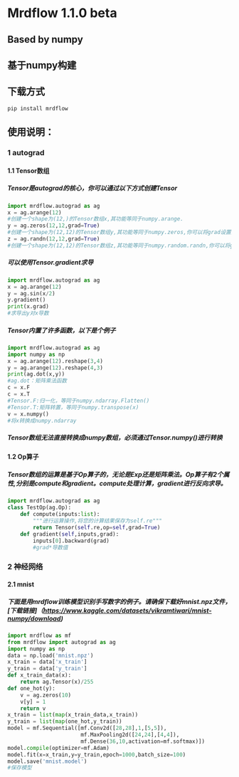 # Mrdflow 1.1.0 beta
## Based by numpy

## 基于numpy构建

## 下载方式
```
pip install mrdflow
```

## 使用说明：
### 1 autograd
#### 1.1 Tensor数组
##### Tensor是autograd的核心，你可以通过以下方式创建Tensor
```Python
import mrdflow.autograd as ag
x = ag.arange(12)
#创建一个shape为(12,)的Tensor数组x,其功能等同于numpy.arange.
y = ag.zeros(12,12,grad=True)
#创建一个shape为(12,12)的Tensor数组y,其功能等同于numpy.zeros,你可以将grad设置为True，这样可以自动求导
z = ag.randn(12,12,grad=True)
#创建一个shape为(12,12)的Tensor数组z,其功能等同于numpy.random.randn,你可以将grad设置为True，这样可以自动求导
```
##### 可以使用Tensor.gradient求导
``` Python
import mrdflow.autograd as ag
x = ag.arange(12)
y = ag.sin(x/2)
y.gradient()
print(x.grad)
#求导出y对x导数
```
##### Tensor内置了许多函数，以下是个例子
``` Python
import mrdflow.autograd as ag
import numpy as np
x = ag.arange(12).reshape(3,4)
y = ag.arange(12).reshape(4,3)
print(ag.dot(x,y))
#ag.dot：矩阵乘法函数
c = x.F
c = x.T
#Tensor.F:归一化，等同于numpy.ndarray.Flatten()
#Tensor.T:矩阵转置，等同于numpy.transpose(x)
v = x.numpy()
#将x转换成numpy.ndarray
```
##### Tensor数组无法直接转换成numpy数组，必须通过Tensor.numpy()进行转换

#### 1.2 Op算子
##### Tensor数组的运算是基于Op算子的，无论是Exp还是矩阵乘法。Op算子有2个属性,分别是compute和gradient。compute处理计算，gradient进行反向求导。
``` Python
import mrdflow.autograd as ag
class TestOp(ag.Op):
    def compute(inputs:list):
        """进行运算操作,将您的计算结果保存为self.re"""
        return Tensor(self.re,op=self,grad=True)
    def gradient(self,inputs,grad):
        inputs[0].backward(grad)
        #grad*导数值
```
### 2 神经网络
#### 2.1 mnist
##### 下面是用mrdflow训练模型识别手写数字的例子。请确保下载好mnist.npz文件，[下载链接]（https://www.kaggle.com/datasets/vikramtiwari/mnist-numpy/download)
``` Python
import mrdflow as mf
from mrdflow import autograd as ag
import numpy as np
data = np.load('mnist.npz')
x_train = data['x_train']
y_train = data['y_train']
def x_train_data(x):
    return ag.Tensor(x)/255
def one_hot(y):
    v = ag.zeros(10)
    v[y] = 1
    return v
x_train = list(map(x_train_data,x_train))
y_train = list(map(one_hot,y_train))
model = mf.Sequential([mf.Conv2d([28,28],1,[5,5]),
                       mf.MaxPooling2d([24,24],[4,4]),
                       mf.Dense(36,10,activation=mf.softmax)])
model.compile(optimizer=mf.Adam)
model.fit(x=x_train,y=y_train,epoch=1000,batch_size=100)
model.save('mnist.model')
#保存模型
```
